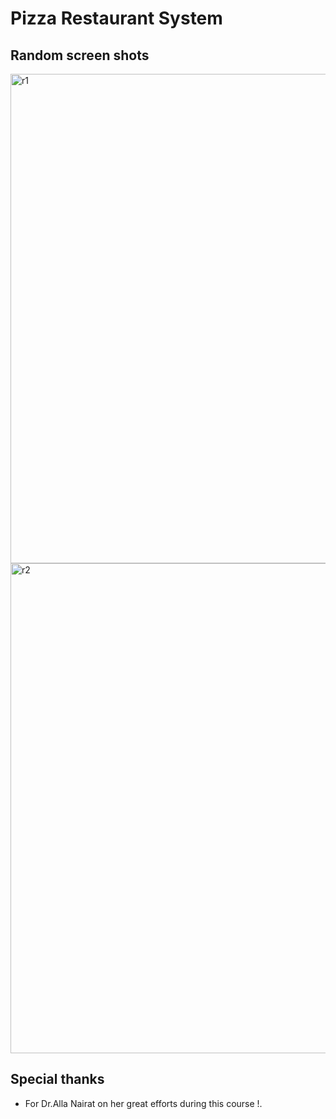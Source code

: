 # Pizza Restaurant System
## Random screen shots 
<img width="783" alt="r1" src="https://github.com/Amro-Deek/Data-Base-Project/assets/162746751/8b963fb2-35bb-4531-aa61-f1c1a7a14828">



<img width="784" alt="r2" src="https://github.com/Amro-Deek/Data-Base-Project/assets/162746751/14e67043-55a6-4e4e-865d-44bdaf35809c">











## Special thanks 
* For Dr.Alla Nairat on her great efforts during this course !.
